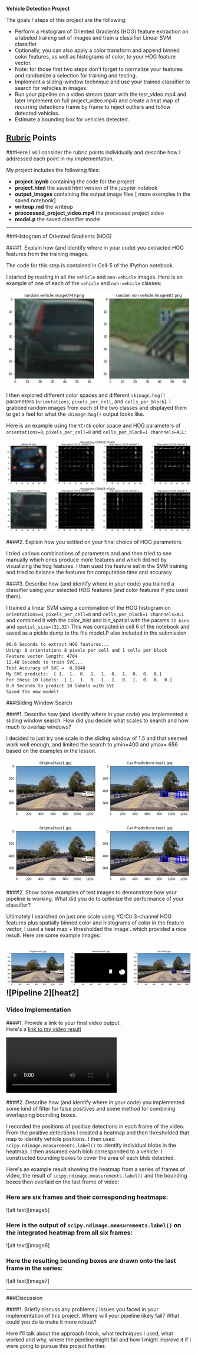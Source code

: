 **Vehicle Detection Project**

The goals / steps of this project are the following:

* Perform a Histogram of Oriented Gradients (HOG) feature extraction on a labeled training set of images and train a classifier Linear SVM classifier
* Optionally, you can also apply a color transform and append binned color features, as well as histograms of color, to your HOG feature vector. 
* Note: for those first two steps don't forget to normalize your features and randomize a selection for training and testing.
* Implement a sliding-window technique and use your trained classifier to search for vehicles in images.
* Run your pipeline on a video stream (start with the test_video.mp4 and later implement on full project_video.mp4) and create a heat map of recurring detections frame by frame to reject outliers and follow detected vehicles.
* Estimate a bounding box for vehicles detected.

[//]: # (Image References)
[train]:./output_images/train.png
[hog1]: ./output_images/hog1.png
[hog2]: ./output_images/hog2.png
[test1]: ./output_images/test1.png
[test6]: ./output_images/test6.png
[heat1]: ./output_images/heat1.png
[heat6]: ./output_images/heat6.png
[video1]: ./proccessed_project_video.mp4

## [Rubric](https://review.udacity.com/#!/rubrics/513/view) Points
###Here I will consider the rubric points individually and describe how I addressed each point in my implementation.  


My project includes the following files:
* **project.ipynb** containing the code for the project
* **project.html** the saved html version of the jupyter notebok
* **output_images** containing the output image files [ more examples in the saved notebook] 
* **writeup.md** the writeup
* **proccessed_project_video.mp4** the processed project video
* **model.p** the saved classifier model

---
###Histogram of Oriented Gradients (HOG)

####1. Explain how (and identify where in your code) you extracted HOG features from the training images.

The code for this step is contained in Cell-5 of the IPython notebook.

I started by reading in all the `vehicle` and `non-vehicle` images.  Here is an example of one of each of the `vehicle` and `non-vehicle` classes:

![Training images][train]

I then explored different color spaces and different `skimage.hog()` parameters (`orientations`, `pixels_per_cell`, and `cells_per_block`).  I grabbed random images from each of the two classes and displayed them to get a feel for what the `skimage.hog()` output looks like.

Here is an example using the `YCrCb` color space and HOG parameters of `orientations=8`, `pixels_per_cell=8` and `cells_per_block=1 channnels=ALL`:

![Hog image 1][hog1]
![Hog image 2][hog2]

####2. Explain how you settled on your final choice of HOG parameters.

I tried various combinations of parameters and and then tried to see manually which ones produce more features and which did not by visualizing the hog features. I then used the feature set in the SVM training and tried to balance the features for computation time and accuracy

####3. Describe how (and identify where in your code) you trained a classifier using your selected HOG features (and color features if you used them).

I trained a linear SVM using a combination of the HOG histogram on `orientations=8`, `pixels_per_cell=8` and `cells_per_block=1 channnels=ALL` and combined it with the color_hist and bin_spatial with the params  `32 bins` and `spatial_size=(32,32)`
This was computed in cell 6 of the notebook and saved as a pickle dump to the file model.P also included in the submission
```
96.6 Seconds to extract HOG features...
Using: 8 orientations 8 pixels per cell and 1 cells per block
Feature vector length: 4704
12.48 Seconds to train SVC...
Test Accuracy of SVC =  0.9848
My SVC predicts:  [ 1.  1.  0.  1.  1.  0.  1.  0.  0.  0.]
For these 10 labels:  [ 1.  1.  0.  1.  1.  0.  1.  0.  0.  0.]
0.0 Seconds to predict 10 labels with SVC
Saved the new model!
```
###Sliding Window Search

####1. Describe how (and identify where in your code) you implemented a sliding window search.  How did you decide what scales to search and how much to overlap windows?

I decided to just try one scale in the sliding window of 1.5 and that seemed work well enough, and limited the search to ymin=400 and ymax= 656 based on the examples in the lesson.

![test image 1][test1]

![test image 1][test1]

####2. Show some examples of test images to demonstrate how your pipeline is working.  What did you do to optimize the performance of your classifier?

Ultimately I searched on just one scale using YCrCb 3-channel HOG features plus spatially binned color and histograms of color in the feature vector, 
I used a heat map + thresholded the image ..which provided a nice result.  Here are some example images:


![Pipeline 1][heat1]
![Pipeline 2][heat2]
---

### Video Implementation

####1. Provide a link to your final video output.  
Here's a [link to my video result](./proccessed_project_video.mp4)

![My processed video][video1]


####2. Describe how (and identify where in your code) you implemented some kind of filter for false positives and some method for combining overlapping bounding boxes.

I recorded the positions of positive detections in each frame of the video.  From the positive detections I created a heatmap and then thresholded that map to identify vehicle positions.  I then used `scipy.ndimage.measurements.label()` to identify individual blobs in the heatmap.  I then assumed each blob corresponded to a vehicle.  I constructed bounding boxes to cover the area of each blob detected.  

Here's an example result showing the heatmap from a series of frames of video, the result of `scipy.ndimage.measurements.label()` and the bounding boxes then overlaid on the last frame of video:

### Here are six frames and their corresponding heatmaps:

![alt text][image5]

### Here is the output of `scipy.ndimage.measurements.label()` on the integrated heatmap from all six frames:
![alt text][image6]

### Here the resulting bounding boxes are drawn onto the last frame in the series:
![alt text][image7]



---

###Discussion

####1. Briefly discuss any problems / issues you faced in your implementation of this project.  Where will your pipeline likely fail?  What could you do to make it more robust?

Here I'll talk about the approach I took, what techniques I used, what worked and why, where the pipeline might fail and how I might improve it if I were going to pursue this project further.  


